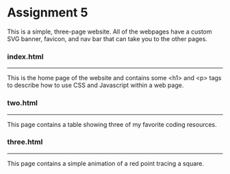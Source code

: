 # Assignment 5

This is a simple, three-page website. All of the webpages have a custom SVG banner, favicon, and nav bar that can take you to the other pages.

### index.html
---

This is the home page of the website and contains some \<h1\> and \<p\> tags 
to describe how to use CSS and Javascript within a web page. 

### two.html
---

This page contains a table showing three of my favorite coding resources.

### three.html
---

This page contains a simple animation of a red point tracing a square. 
